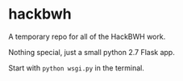 # hackbwh
A temporary repo for all of the HackBWH work.  

Nothing special, just a small python 2.7 Flask app.

Start with `python wsgi.py` in the terminal.
